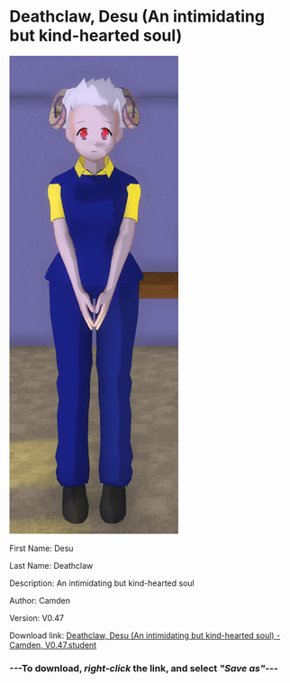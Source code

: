 # Deathclaw, Desu (An intimidating but kind-hearted soul)

<img src = "https://raw.githubusercontent.com/Arbiter1223/Daigaku-Gurashi-Custom-Students/master/Students/Files/Deathclaw%2C%20Desu%20(An%20intimidating%20but%20kind-hearted%20soul).png">

First Name: Desu

Last Name: Deathclaw

Description: An intimidating but kind-hearted soul

Author: Camden

Version: V0.47

Download link: <a href="https://raw.githubusercontent.com/Arbiter1223/Daigaku-Gurashi-Custom-Students/master/Students/Files/Deathclaw%2C%20Desu%20(An%20intimidating%20but%20kind-hearted%20soul)%20-%20Camden%2C%20V0.47.student">Deathclaw, Desu (An intimidating but kind-hearted soul) - Camden, V0.47.student</a>

### ---**To download, _right-click_ the link, and select _"Save as"_**---

